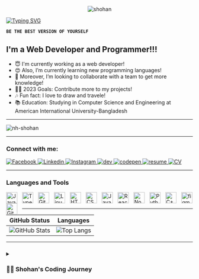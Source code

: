 <p align="center">
  <img src="https://github-production-user-asset-6210df.s3.amazonaws.com/83342210/293340710-4995829a-58f4-4dc6-beeb-6e1c7a16befa.svg" alt="shohan">
</p>

[![Typing SVG](https://readme-typing-svg.demolab.com?font=Raleway&duration=4000&weight=300&size=36&pause=100&color=3AAD52&center=true&vCenter=true&random=false&width=1200&lines=Nahim+Hossain+Shohan;Web+Developer;Software+Developer;UI%2FUX+Designer)](https://nh-shohan.web.app/)

**`BE THE BEST VERSION OF YOURSELF`**

## I'm a Web Developer and Programmer!!!

- 😇 I'm currently working as a web developer!
- 😍 Also, I’m currently learning new programming languages!
- 🧐 Moreover, I’m looking to collaborate with a team to get more knowledge!
- 👨‍💻 2023 Goals: Contribute more to my projects!
- 🎶 Fun fact: I love to draw and travele!
- 📚 Education: Studying in Computer Science and Engineering at American International University-Bangladesh

---

<p align="left"> 
  <img src="https://github-profile-trophy.vercel.app/?username=nh-shohan&theme=onedark&rank=S,AAA,AA,A,B,C&column=-1&theme=darkhub&margin-w=15&margin-h=15&no-bg=true&no-frame=false" alt="nh-shohan" />
</p>

---

<h3 align="left">Connect with me:</h3>

<p align="left">
  <a href="https://fb.com/nahim.hossain.shohan.3" style="fo">
    <img alt="Facebook" title="Facebook" src="https://custom-icon-badges.demolab.com/badge/-Facebook-1977f3?style=for-the-badge&logo=facebook&logoColor=white"/>
  </a>
  
  <a href="https://linkedin.com/in/nahim-hossain-shohan" style="fo">
    <img alt="Linkedin" title="LinkedIn" src="https://custom-icon-badges.demolab.com/badge/-linkedin-0077b5?style=for-the-badge&logo=linkedin&logoColor=white"/>
  
  <a href="https://instagram.com/nahim.hossain.shohan" style="fo">
    <img alt="Instagram" title="Instagram" src="https://custom-icon-badges.demolab.com/badge/-instagram-bd04e2?style=for-the-badge&logo=instagram&logoColor=white"/>
  </a>
  
  <a href="https://dev.to/nh-shohan" style="fo">
    <img alt="dev" title="dev" src="https://custom-icon-badges.demolab.com/badge/-dev.to-555?style=for-the-badge&logo=dev.to&logoColor=white"/>
  </a>
  
  <a href="https://codepen.io/nh-shohan" style="fo">
    <img alt="codepen" title="codepen" src="https://custom-icon-badges.demolab.com/badge/-codepen-000?style=for-the-badge&logo=codepen&logoColor=white"/>
  </a>
  
  <a href="https://drive.google.com/file/d/180RI6F--NYozXO8k_Jwk2OOQ0R7wytR7/view?pli=1" style="fo">
    <img alt="resume" title="resume" src="https://custom-icon-badges.demolab.com/badge/-Resume-EC1C24?style=for-the-badge&logo=adobeacrobatreader&logoColor=white"/>
  </a>
  
  <a href="https://drive.google.com/file/d/1BinHBUl5oIoD8SkszHNn3qvYachQaiol/view?usp=sharing" style="fo">
    <img alt="CV" title="CV" src="https://custom-icon-badges.demolab.com/badge/-Curriculum Vitae-FF8800?style=for-the-badge&logo=microsoftacademic&logoColor=white"/>
  </a>
</p>
<hr/>

### Languages and Tools

<img align="left" alt="Java" width="30px" style="padding-right:10px; " src="https://cdn.jsdelivr.net/gh/devicons/devicon/icons/java/java-original.svg"/>
<img align="left" alt="TypeScript" width="30px" style="padding-right:10px; " src="https://cdn.jsdelivr.net/gh/devicons/devicon/icons/typescript/typescript-plain.svg" />
<img align="left" alt="Git" width="30px" style="padding-right:10px; " src="https://cdn.jsdelivr.net/gh/devicons/devicon/icons/git/git-original.svg" />
<img align="left" alt="Linux" width="30px" style="padding-right:10px; " src="https://cdn.jsdelivr.net/gh/devicons/devicon/icons/linux/linux-original.svg" />
<img align="left" alt="HTML" width="30px" style="padding-right:10px; " src="https://cdn.jsdelivr.net/gh/devicons/devicon/icons/html5/html5-plain.svg" />
<img align="left" alt="CSS" width="30px" style="padding-right:10px; " src="https://cdn.jsdelivr.net/gh/devicons/devicon/icons/css3/css3-plain.svg" />
<img align="left" alt="JavaScript" width="30px" style="padding-right:10px; " src="https://cdn.jsdelivr.net/gh/devicons/devicon/icons/javascript/javascript-plain.svg" />
<img align="left" alt="React" width="30px" style="padding-right:10px; " src="https://cdn.jsdelivr.net/gh/devicons/devicon/icons/react/react-original.svg" />
<img align="left" alt="NodeJS" width="30px" style="padding-right:10px; " src="https://cdn.jsdelivr.net/gh/devicons/devicon/icons/nodejs/nodejs-original.svg" />
<img align="left" alt="Python" width="30px" style="padding-right:10px; " src="https://cdn.jsdelivr.net/gh/devicons/devicon/icons/python/python-plain.svg" />
<img align="left" alt="C++" width="30px" style="padding-right:10px; " src="https://cdn.jsdelivr.net/gh/devicons/devicon/icons/cplusplus/cplusplus-line.svg" />
<img align="left" alt="GitHub" width="30px" style="padding-right:10px; " src="https://cdn.jsdelivr.net/gh/devicons/devicon/icons/github/github-original.svg" />
<img src="https://www.vectorlogo.zone/logos/figma/figma-icon.svg" alt="figma" width="30" height="30"/>

---

<div align="center">
  <table width="100%">
    <thead>
      <tr>
        <th>GitHub Status</th>
        <th>Languages</th>
      </tr>
    </thead>
    <tbody>
      <tr>
        <td>
          <img src="https://github-readme-stats.vercel.app/api?username=NH-Shohan&show_icons=true&theme=transparent&hide=issues&title_color=ffffff&text_color=999&icon_color=fff&border_color=fff&border_radius=10&rank_icon=github&include_all_commits=true&line_height=22&text_bold=false" alt="GitHub Stats">
        </td>
        <td>
          <img src="https://github-readme-stats.vercel.app/api/top-langs/?username=NH-Shohan&layout=compact&theme=transparent&hide=issues&title_color=ffffff&text_color=999&icon_color=fff&border_color=fff&border_radius=10&rank_icon=github&include_all_commits=true&line_height=22&text_bold=false" alt="Top Langs">
        </td>
      </tr>
    </tbody>
  </table>
</div>

<hr/>

###

<details>
 <summary><h3>👨‍💻 Shohan's Coding Journey</h3></summary>
  My coding journey began as a curious computer science student, eager to explore the vast world of programming. I immersed myself in learning everything from code and Unix to Linux and theory. Along the way, I discovered my passion for web development, and it became the primary focus of my studies and projects.

I delved into the realm of web technologies, mastering languages like HTML, CSS, and JavaScript. I honed my skills in front-end development, creating visually appealing and interactive user interfaces. As I progressed, I delved deeper into back-end development, mastering frameworks and technologies like Node.js, Express, and databases.

The more I learned about web development, the more captivated I became. I realized that building websites and web applications allowed me to bring my creative ideas to life and solve real-world problems. I found joy in crafting elegant and functional websites that delivered seamless user experiences.

To enhance my expertise, I constantly challenge myself to stay updated with the latest web development trends and technologies. I explore new frameworks, libraries, and tools, always striving to improve my skills and expand my knowledge.

As a web developer, my goal is to create user-centric, visually appealing, and performant websites that leave a lasting impression. I enjoy collaborating with teams to bring ideas to fruition and contribute to meaningful projects.

With my focus firmly on web development, I am excited about the opportunities and possibilities this field holds. I am eager to continue growing as a web developer, taking on new challenges, and building remarkable digital experiences.

So, join me on this exciting journey as I leverage my skills and passion for web development to create impactful and innovative web solutions. Together, let's push the boundaries of what's possible on the web!

</details>
